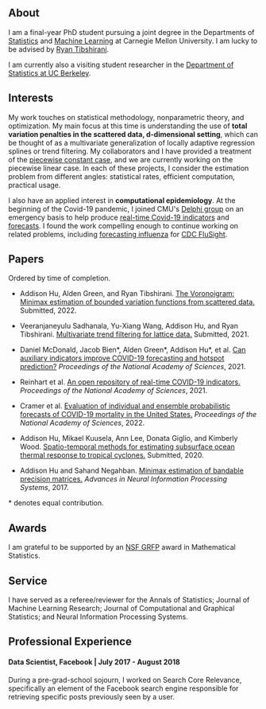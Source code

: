 ## About

I am a final-year PhD student pursuing a joint degree in the Departments
of [Statistics](https://www.cmu.edu/dietrich/statistics-datascience/index.html)
and [Machine Learning](https://www.ml.cmu.edu) at Carnegie Mellon University.  I am
lucky to be advised by [Ryan Tibshirani](https://www.stat.cmu.edu/~ryantibs/).

I am currently also a visiting student researcher in the
[Department of Statistics at UC Berkeley](https://statistics.berkeley.edu).

## Interests

My work touches on statistical methodology, nonparametric theory, and
optimization.  My main focus at this time is understanding the use of **total
variation penalties in the scattered data, d-dimensional setting**, which can be
thought of as a multivariate generalization of locally adaptive regression
splines or trend filtering.  My collaborators and I have provided a treatment
of the [piecewise constant case](https://arxiv.org/abs/2212.14514), and we are
currently working on the piecewise linear case.  In each of these projects, I
consider the estimation problem from different angles: statistical rates,
efficient computation, practical usage.

I also have an applied interest in **computational epidemiology**.
At the beginning of the Covid-19 pandemic, I joined CMU's
[Delphi group](https://delphi.cmu.edu) on an emergency basis
to help produce [real-time Covid-19
indicators](https://www.pnas.org/doi/full/10.1073/pnas.2111452118)
and [forecasts](https://zoltardata.com/model/307).  I found the work compelling
enough to continue working on related problems, including [forecasting
influenza](https://github.com/cdcepi/Flusight-forecast-data/tree/master/data-forecasts/CMU-TimeSeries)
for [CDC
FluSight](https://www.cdc.gov/flu/weekly/flusight/index.html).


## Papers
Ordered by time of completion.

* Addison Hu, Alden Green, and Ryan Tibshirani. 
  [The Voronoigram: Minimax estimation of bounded variation functions from scattered data.](https://arxiv.org/abs/2212.14514)
  Submitted, 2022.

* Veeranjaneyulu Sadhanala, Yu-Xiang Wang, Addison Hu, and Ryan Tibshirani. 
  [Multivariate trend filtering for lattice data.](https://arxiv.org/pdf/2112.14758) 
  Submitted, 2021.

* Daniel McDonald, Jacob Bien\*, Alden Green\*, Addison Hu\*, et al.  [Can
  auxiliary indicators improve COVID-19 forecasting and hotspot 
  prediction?](https://www.pnas.org/doi/full/10.1073/pnas.2111453118) 
  _Proceedings of the National Academy of Sciences_, 2021.

* Reinhart et al.  [An open repository of real-time COVID-19 
  indicators.](https://www.pnas.org/doi/full/10.1073/pnas.2111452118)
  _Proceedings of the National Academy of Sciences_, 2021.

* Cramer et al.  [Evaluation of individual and ensemble probabilistic 
  forecasts of COVID-19 mortality in the United
  States.](https://www.pnas.org/doi/10.1073/pnas.2113561119)
  _Proceedings of the National Academy of Sciences_, 2022.

* Addison Hu, Mikael Kuusela, Ann Lee, Donata Giglio, and Kimberly Wood. 
  [Spatio-temporal methods for estimating subsurface ocean thermal response 
  to tropical cyclones.](https://arxiv.org/abs/2012.15130)
  Submitted, 2020.
  
* Addison Hu and Sahand Negahban.  [Minimax estimation of bandable precision
  matrices.](https://arxiv.org/abs/1710.07006)  _Advances in Neural
  Information Processing Systems_, 2017.

\* denotes equal contribution.

## Awards

I am grateful to be supported by an
[NSF GRFP](https://www.nsfgrfp.org/) award in
Mathematical Statistics.

## Service

I have served as a referee/reviewer for the Annals of Statistics;
Journal of Machine Learning Research; Journal of Computational and Graphical
Statistics; and Neural Information Processing Systems.

## Professional Experience

#### **Data Scientist, Facebook** | July 2017 - August 2018
During a pre-grad-school sojourn, I worked on Search Core Relevance,
specifically an element of the Facebook search engine responsible for
retrieving specific posts previously seen by a user.

